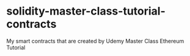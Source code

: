 # solidity-master-class-tutorial-contracts
My smart contracts that are created by Udemy Master Class Ethereum Tutorial

